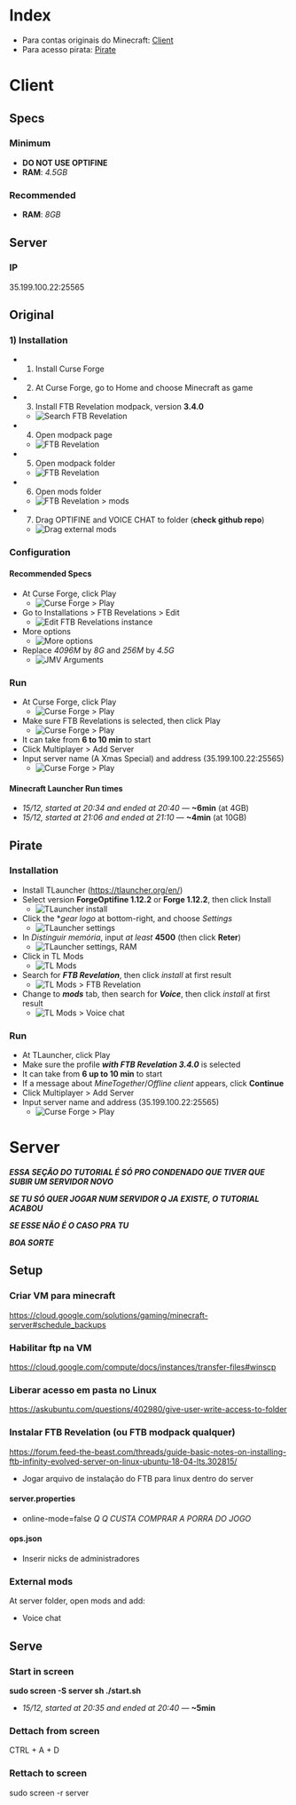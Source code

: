 # Index
- Para contas originais do Minecraft: [Client](https://github.com/dsalexan/ftb-server#client)
- Para acesso pirata: [Pirate](https://github.com/dsalexan/ftb-server#pirate)

# Client

## Specs

### Minimum
- **DO NOT USE OPTIFINE**
- **RAM**: *4.5GB*

### Recommended
- **RAM**: *8GB*

## Server

### IP
35.199.100.22:25565

## Original

### 1) Installation
- 1) Install Curse Forge
- 2) At Curse Forge, go to Home and choose Minecraft as game
- 3) Install FTB Revelation modpack, version **3.4.0**
  - ![Search FTB Revelation](assets/curseforge-ftb-search.png)
- 4) Open modpack page
  - ![FTB Revelation](assets/curseforge-ftb-instance.png)
- 5) Open modpack folder
  - ![FTB Revelation](assets/curseforge-ftb-folder.png)
- 6) Open mods folder
  - ![FTB Revelation > mods](assets/curseforge-ftb-folder-mods.png)
- 7) Drag OPTIFINE and VOICE CHAT to folder (**check github repo**)
  - ![Drag external mods](assets/curseforge-ftb-folder-mods-drag.png)

### Configuration

#### Recommended Specs
- At Curse Forge, click Play
  - ![Curse Forge > Play](assets/curseforge-ftb-play.png)
- Go to Installations > FTB Revelations > Edit
  - ![Edit FTB Revelations instance](assets/minecraft-edit.png)
- More options
  - ![More options](assets/minecraft-edit-options.png)
- Replace *4096M* by *8G* and *256M* by *4.5G*
  - ![JMV Arguments](assets/minecraft-edit-options-args.png)

### Run
- At Curse Forge, click Play
  - ![Curse Forge > Play](assets/curseforge-ftb-play.png)
- Make sure FTB Revelations is selected, then click Play
  - ![Curse Forge > Play](assets/minecraft-play.png)
- It can take from **6 to 10 min** to start
- Click Multiplayer > Add Server
- Input server name (A Xmas Special) and address (35.199.100.22:25565)
  - ![Curse Forge > Play](assets/minecraft-multiplayer-server.png)

#### Minecraft Launcher Run times
- *15/12, started at 20:34 and ended at 20:40* — **~6min** (at 4GB)
- *15/12, started at 21:06 and ended at 21:10* — **~4min** (at 10GB)

## Pirate

### Installation
- Install TLauncher (https://tlauncher.org/en/)
- Select version **ForgeOptifine 1.12.2** or **Forge 1.12.2**, then click Install
  - ![TLauncher install](assets/tlauncher-install.png)
- Click the **gear logo* at bottom-right, and choose *Settings*
  - ![TLauncher settings](assets/tlauncher-configuracoes.png)
- In *Distinguir memória*, input *at least* **4500** (then click **Reter**)
  - ![TLauncher settings, RAM](assets/tlauncher-configuracoes-ram.png)
- Click in TL Mods
  - ![TL Mods](assets/tlauncher-mods.png)
- Search for ***FTB Revelation***, then click *install* at first result
  - ![TL Mods > FTB Revelation](assets/tlauncher-mods-search.png)
- Change to ***mods*** tab, then search for ***Voice***, then click *install* at first result
  - ![TL Mods > Voice chat](assets/tlauncher-mods-voice.png)

### Run
- At TLauncher, click Play
- Make sure the profile ***with FTB Revelation 3.4.0*** is selected
- It can take from **6 up to 10 min** to start
- If a message about *MineTogether*/*Offline client* appears, click **Continue**
- Click Multiplayer > Add Server
- Input server name and address (35.199.100.22:25565)
  - ![Curse Forge > Play](assets/minecraft-multiplayer-server.png)

# Server
***ESSA SEÇÃO DO TUTORIAL É SÓ PRO CONDENADO QUE TIVER QUE SUBIR UM SERVIDOR NOVO***

***SE TU SÓ QUER JOGAR NUM SERVIDOR Q JA EXISTE, O TUTORIAL ACABOU***

***SE ESSE NÃO É O CASO PRA TU***

***BOA SORTE***

## Setup

### Criar VM para minecraft
https://cloud.google.com/solutions/gaming/minecraft-server#schedule_backups

### Habilitar ftp na VM
https://cloud.google.com/compute/docs/instances/transfer-files#winscp

### Liberar acesso em pasta no Linux
https://askubuntu.com/questions/402980/give-user-write-access-to-folder

### Instalar FTB Revelation (ou FTB modpack qualquer)
https://forum.feed-the-beast.com/threads/guide-basic-notes-on-installing-ftb-infinity-evolved-server-on-linux-ubuntu-18-04-lts.302815/

- Jogar arquivo de instalação do FTB para linux dentro do server

#### server.properties
- online-mode=false *Q Q CUSTA COMPRAR A PORRA DO JOGO*

#### ops.json
- Inserir nicks de administradores

### External mods
At server folder, open mods and add:
- Voice chat

## Serve

### Start in screen

**sudo screen -S server sh ./start.sh**

- *15/12, started at 20:35 and ended at 20:40* — **~5min**

### Dettach from screen
CTRL + A + D

### Rettach to screen
sudo screen -r server

